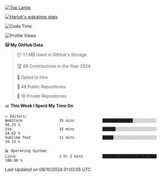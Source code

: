 [![Top Langs](https://github-readme-stats.vercel.app/api/top-langs/?username=remisiki&theme=dracula&layout=compact&hide=Jupyter%20Notebook,CSS,HTML&langs_count=10&exclude_repo=GMM-Demux-GUI)](https://github.com/anuraghazra/github-readme-stats)

[![Harlok's wakatime stats](https://github-readme-stats.vercel.app/api/wakatime?username=@remisiki&theme=dracula&layout=compact&langs_count=10&hide=other,html,css,text,json,markdown,jupyter)](https://github.com/anuraghazra/github-readme-stats)

<!--START_SECTION:waka-->
![Code Time](http://img.shields.io/badge/Code%20Time-860%20hrs%2043%20mins-blue)

![Profile Views](http://img.shields.io/badge/Profile%20Views-0-blue)

**🐱 My GitHub Data** 

> 📦 1.1 MB Used in GitHub's Storage 
 > 
> 🏆 88 Contributions in the Year 2024
 > 
> 💼 Opted to Hire
 > 
> 📜 48 Public Repositories 
 > 
> 🔑 18 Private Repositories 
 > 
📊 **This Week I Spent My Time On** 

```text
🔥 Editors: 
WebStorm                 35 mins             ██████████████░░░░░░░░░░░   56.25 % 
Vim                      15 mins             ██████░░░░░░░░░░░░░░░░░░░   24.62 % 
Sublime Text             11 mins             █████░░░░░░░░░░░░░░░░░░░░   19.13 % 

💻 Operating System: 
Linux                    1 hr 2 mins         █████████████████████████   100.00 % 
```


 Last Updated on 08/10/2024 01:03:55 UTC
<!--END_SECTION:waka-->

